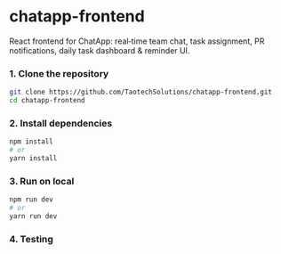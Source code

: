 # chatapp-frontend
React frontend for ChatApp: real‑time team chat, task assignment, PR notifications, daily task dashboard & reminder UI.


### 1. Clone the repository
```bash
git clone https://github.com/TaotechSolutions/chatapp-frontend.git
cd chatapp-frontend
```
### 2. Install dependencies
```bash
npm install
# or
yarn install
```
### 3. Run on local
```bash
npm run dev
# or
yarn run dev
```
### 4. Testing